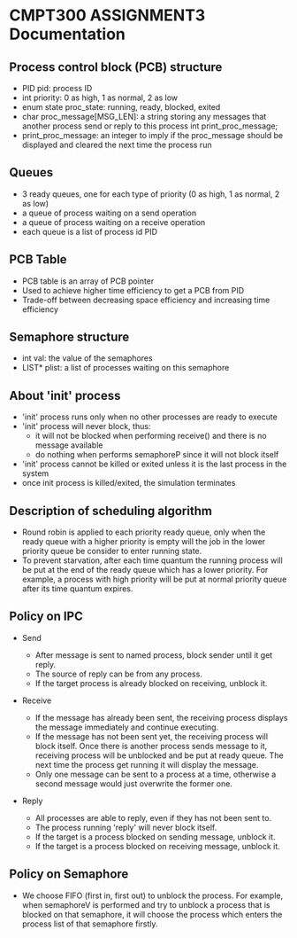 # CMPT300 ASSIGNMENT3 Documentation

## Process control block (PCB) structure
- PID pid: process ID
- int priority: 0 as high, 1 as normal, 2 as low
- enum state proc_state: running, ready, blocked, exited
- char proc_message[MSG_LEN]: a string storing any messages that another process send or reply to this process
int print_proc_message;
- print_proc_message: an integer to imply if the proc_message should be displayed and cleared the next time the process run

## Queues
- 3 ready queues, one for each type of priority (0 as high, 1 as normal, 2 as low)
- a queue of process waiting on a send operation
- a queue of process waiting on a receive operation
- each queue is a list of process id PID

## PCB Table
- PCB table is an array of PCB pointer
- Used to achieve higher time efficiency to get a PCB from PID
- Trade-off between decreasing space efficiency and increasing time efficiency

## Semaphore structure
- int val: the value of the semaphores
- LIST* plist: a list of processes waiting on this semaphore

## About 'init' process
- 'init' process runs only when no other processes are ready to execute
- 'init' process will never block, thus:
  - it will not be blocked when performing receive() and there is no message available
  - do nothing when performs semaphoreP since it will not block itself
- 'init' process cannot be killed or exited unless it is the last process in the system
- once init process is killed/exited, the simulation terminates

## Description of scheduling algorithm
- Round robin is applied to each priority ready queue, only when the ready queue with a higher priority is empty will the job in the lower priority queue be consider to enter running state.
- To prevent starvation, after each time quantum the running process will be put at the end of the ready queue which has a lower priority. For example, a process with high priority will be put at normal priority queue after its time quantum expires.

## Policy on IPC
- Send
  - After message is sent to named process, block sender until it get reply.
  - The source of reply can be from any process.
  - If the target process is already blocked on receiving, unblock it.

- Receive
  - If the message has already been sent, the receiving process displays the message immediately and continue executing.
  - If the message has not been sent yet, the receiving process will block itself. Once there is another process sends message to it, receiving process will be unblocked and be put at ready queue. The next time the process get running it will display the message.
  - Only one message can be sent to a process at a time, otherwise a second message would just
  overwrite the former one.

- Reply
  - All processes are able to reply, even if they has not been sent to.
  - The process running 'reply' will never block itself.
  - If the target is a process blocked on sending message, unblock it.
  - If the target is a process blocked on receiving message, unblock it.

## Policy on Semaphore
- We choose FIFO (first in, first out) to unblock the process. For example, when semaphoreV is performed and try to unblock a process that is blocked on that semaphore, it will choose the process which enters the process list of that semaphore firstly.
